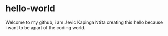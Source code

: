 # hello-world
Welcome to my github, i am Jevic Kapinga Ntita creating this hello because i want to be apart of the coding world. 
